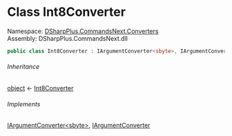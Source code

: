 # Class Int8Converter

Namespace: [DSharpPlus.CommandsNext.Converters](DSharpPlus.CommandsNext.Converters.md)  
Assembly: DSharpPlus.CommandsNext.dll

```csharp
public class Int8Converter : IArgumentConverter<sbyte>, IArgumentConverter
```

###### Inheritance

[object](https://learn.microsoft.com/dotnet/api/system.object) ← 
[Int8Converter](DSharpPlus.CommandsNext.Converters.Int8Converter.md)

###### Implements

[IArgumentConverter<sbyte\>](DSharpPlus.CommandsNext.Converters.IArgumentConverter\-1.md), 
[IArgumentConverter](DSharpPlus.CommandsNext.Converters.IArgumentConverter.md)

